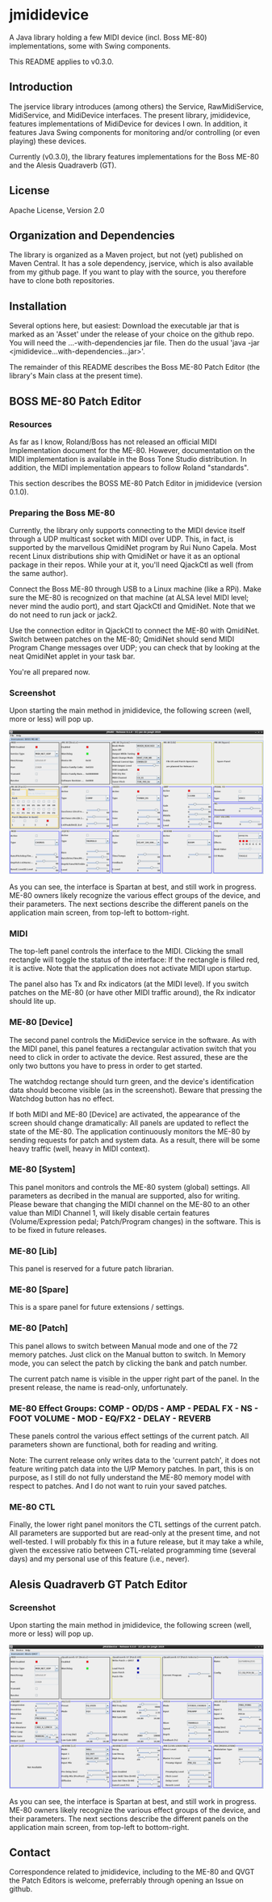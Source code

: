 # jmididevice
A Java library holding a few MIDI device (incl. Boss ME-80) implementations, some with Swing components.

This README applies to v0.3.0.

## Introduction

The jservice library introduces (among others) the Service, RawMidiService, MidiService, and MidiDevice interfaces.
The present library, jmididevice, features implementations of MidiDevice for devices I own.
In addition, it features Java Swing components for monitoring and/or controlling (or even playing)
these devices.

Currently (v0.3.0), the library features implementations for the Boss ME-80 and the Alesis Quadraverb (GT).

## License

Apache License, Version 2.0

## Organization and Dependencies

The library is organized as a Maven project, but not (yet) published on Maven Central.
It has a sole dependency, jservice, which is also available from my github page.
If you want to play with the source, you therefore have to clone both repositories.

## Installation

Several options here, but easiest: Download the executable jar that is marked as an 'Asset'
under the release of your choice on the github repo.
You will need the ...-with-dependencies jar file.
Then do the usual 'java -jar <jmididevice...with-dependencies...jar>'.

The remainder of this README describes the Boss ME-80 Patch Editor (the library's Main class at the present time).

## BOSS ME-80 Patch Editor

### Resources

As far as I know, Roland/Boss has not released an official MIDI Implementation document for the ME-80.
However, documentation on the MIDI implementation is available in the Boss Tone Studio
distribution.
In addition, the MIDI implementation appears to follow Roland "standards".

This section describes the BOSS ME-80 Patch Editor in jmididevice (version 0.1.0).

### Preparing the Boss ME-80

Currently, the library only supports connecting to the MIDI device itself through a UDP multicast socket with
MIDI over UDP.
This, in fact, is supported by the marvellous QmidiNet program by Rui Nuno Capela.
Most recent Linux distributions ship with QmidiNet or have it as an optional package in their repos.
While your at it, you'll need QjackCtl as well (from the same author).

Connect the Boss ME-80 through USB to a Linux machine (like a RPi).
Make sure the ME-80 is recognized on that machine (at ALSA level MIDI level; never mind the audio port),
and start QjackCtl and QmidiNet. Note that we do not need to run jack or jack2.

Use the connection editor in QjackCtl to connect the ME-80 with QmidiNet.
Switch between patches on the ME-80; QmidiNet should send MIDI Program Change messages over UDP;
you can check that by looking at the neat QmidiNet applet in your task bar.

You're all prepared now.

### Screenshot
Upon starting the main method in jmididevice, the following screen (well, more or less) will pop up.

![](resources/images/Screenshot_JMe80_v0.1.0_Full.png)

As you can see, the interface is Spartan at best, and still work in progress.
ME-80 owners likely recognize the various effect groups of the device, and their parameters.
The next sections describe the different panels on the application main screen, from top-left to bottom-right.

### MIDI

The top-left panel controls the interface to the MIDI. Clicking the small rectangle will toggle the status of
the interface: If the rectangle is filled red, it is active.
Note that the application does not activate MIDI upon startup.

The panel also has Tx and Rx indicators (at the MIDI level).
If you switch patches on the ME-80 (or have other MIDI traffic around), the Rx indicator should lite up.

### ME-80 \[Device\]

The second panel controls the MidiDevice service in the software.
As with the MIDI panel, this panel features a rectangular activation switch that you need to click
in order to activate the device.
Rest assured, these are the only two buttons you have to press in order to get started.

The watchdog rectange should turn green, and the device's identification data should become visible
(as in the screenshot). Beware that pressing the Watchdog button has no effect.

If both MIDI and ME-80 \[Device\] are activated, the appearance of the screen should
change dramatically: All panels are updated to reflect the state of the ME-80.
The application continuously monitors the ME-80 by sending requests for patch and system data.
As a result, there will be some heavy traffic (well, heavy in MIDI context).

### ME-80 \[System\]

This panel monitors and controls the ME-80 system (global) settings.
All parameters as decribed in the manual are supported, also for writing.
Please beware that changing the MIDI channel on the ME-80 to an other value than MIDI Channel 1,
will likely disable certain features (Volume/Expression pedal; Patch/Program changes) in the software.
This is to be fixed in future releases.

### ME-80 \[Lib\]

This panel is reserved for a future patch librarian.

### ME-80 \[Spare\]

This is a spare panel for future extensions / settings.

### ME-80 \[Patch\]

This panel allows to switch between Manual mode and one of the 72 memory patches.
Just click on the Manual button to switch.
In Memory mode, you can select the patch by clicking the bank and patch number.

The current patch name is visible in the upper right part of the panel.
In the present release, the name is read-only, unfortunately.

### ME-80 Effect Groups: COMP - OD/DS - AMP - PEDAL FX - NS - FOOT VOLUME - MOD - EQ/FX2 - DELAY - REVERB

These panels control the various effect settings of the current patch.
All parameters shown are functional, both for reading and writing.

Note: The current release only writes data to the 'current patch',
it does not feature writing patch data into the U/P Memory patches.
In part, this is on purpose, as I still do not fully understand the ME-80 memory model
with respect to patches.
And I do not want to ruin your saved patches.

### ME-80 CTL

Finally, the lower right panel monitors the CTL settings of the current patch.
All parameters are supported but are read-only at the present time, and not well-tested.
I will probably fix this in a future release, but it may take a while,
given the excessive ratio between CTL-related programming time (several days)
and my personal use of this feature (i.e., never).

## Alesis Quadraverb GT Patch Editor

### Screenshot
Upon starting the main method in jmididevice, the following screen (well, more or less) will pop up.

![](resources/images/Screenshot_JQVGT_v0.3.0_Full.png)

As you can see, the interface is Spartan at best, and still work in progress.
ME-80 owners likely recognize the various effect groups of the device, and their parameters.
The next sections describe the different panels on the application main screen, from top-left to bottom-right.

## Contact

Correspondence related to jmididevice, including to the ME-80 and QVGT the Patch Editors is welcome,
preferrably through opening an Issue on github.

